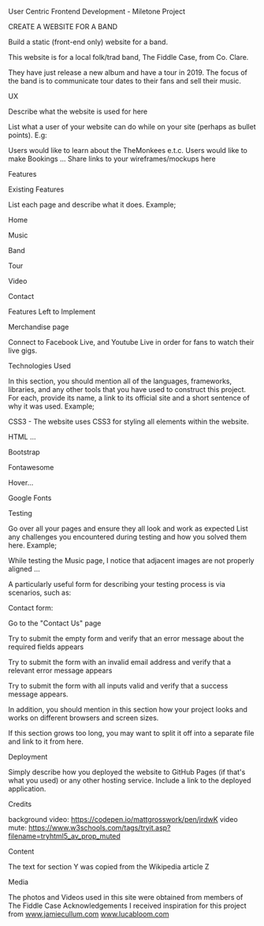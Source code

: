 
User Centric Frontend Development - Miletone Project

CREATE A WEBSITE FOR A BAND

Build a static (front-end only) website for a band. 

This website is for a local folk/trad band, The Fiddle Case, from Co. Clare. 

They have just release a new album and have a tour in 2019. The focus of the band is to communicate tour dates to their fans and sell their music.

UX

Describe what the website is used for here

List what a user of your website can do while on your site (perhaps as bullet points). E.g:

Users would like to learn about the TheMonkees e.t.c.
Users would like to make Bookings ...
Share links to your wireframes/mockups here

Features

Existing Features

List each page and describe what it does. Example;

Home

Music 

Band

Tour

Video

Contact



Features Left to Implement

Merchandise page

Connect to Facebook Live, and Youtube Live in order for fans to watch their live gigs. 

Technologies Used

In this section, you should mention all of the languages, frameworks, libraries, and any other tools that you have used to construct this project. For each, provide its name, a link to its official site and a short sentence of why it was used. Example;

CSS3 - The website uses CSS3 for styling all elements within the website.

HTML ...

Bootstrap 

Fontawesome

Hover...

Google Fonts


Testing

Go over all your pages and ensure they all look and work as expected
List any challenges you encountered during testing and how you solved them here. Example;

While testing the Music page, I notice that adjacent images are not properly aligned ...

A particularly useful form for describing your testing process is via scenarios, such as:

Contact form:

Go to the "Contact Us" page


Try to submit the empty form and verify that an error message about the required fields appears

Try to submit the form with an invalid email address and verify that a relevant error message appears

Try to submit the form with all inputs valid and verify that a success message appears.

In addition, you should mention in this section how your project looks and works on different browsers and screen sizes.

If this section grows too long, you may want to split it off into a separate file and link to it from here.

Deployment

Simply describe how you deployed the website to GitHub Pages (if that's what you used) or any other hosting service. Include a link to the deployed application.

Credits

background video: https://codepen.io/mattgrosswork/pen/jrdwK
video mute: https://www.w3schools.com/tags/tryit.asp?filename=tryhtml5_av_prop_muted

Content

The text for section Y was copied from the Wikipedia article Z

Media

The photos and Videos used in this site were obtained from members of The Fiddle Case 
Acknowledgements
I received inspiration for this project from www.jamiecullum.com www.lucabloom.com

